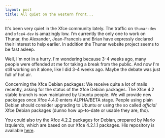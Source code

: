 ```yaml
---
layout: post
title: All quiet on the western front...
---
```


It's been very quiet in the Xfce community lately. The traffic on <code>thunar-dev</code> and <code>xfce4-dev</code> is amazingly low. I'm currently the only one to work on Thunar, tho Alexander, Jean-Francois and Brian have expressly declared their interest to help earlier. In addition the Thunar website project seems to be fast asleep.

Well, I'm not in a hurry. I'm wondering because 3-4 weeks ago, many people were offended at me for taking a break from the public. And now I'm still working on it alone, like I did 3-4 weeks ago. Maybe the debate was just full of hot air.

Concerning the Xfce Debian packages: We receive quite a lot of mails recently, asking for the status of the Xfce Debian packages. The Xfce 4.2 stable branch is now maintained by Ubuntu people. We will provide new packages once Xfce 4.4.0 enters ALPHA/BETA stage. People using plain Debian should consider upgrading to Ubuntu or using the so called <i>official</i> Xfce Debian packages (dunno how up-to-date or usable they are, tho).

You could also try the Xfce 4.2.2 packages for Debian, prepared by Mario Izquierdo, which are based on our Xfce 4.2.1.1 packages. His repository is available <a href="http://idefix.eup.uva.es/xfce-4.2.2/">here</a>.

